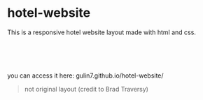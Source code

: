 # hotel-website

This is a responsive hotel website layout made with html and css. <br/><br/><br/><br/><br/>

 you can access it here: gulin7.github.io/hotel-website/
> not original layout (credit to Brad Traversy)
